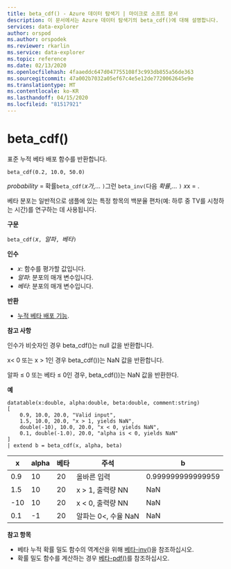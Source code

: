 ```yaml
---
title: beta_cdf() - Azure 데이터 탐색기 | 마이크로 소프트 문서
description: 이 문서에서는 Azure 데이터 탐색기의 beta_cdf()에 대해 설명합니다.
services: data-explorer
author: orspod
ms.author: orspodek
ms.reviewer: rkarlin
ms.service: data-explorer
ms.topic: reference
ms.date: 02/13/2020
ms.openlocfilehash: 4faaeddc647d047755108f3c993db855a56de363
ms.sourcegitcommit: 47a002b7032a05ef67c4e5e12de7720062645e9e
ms.translationtype: MT
ms.contentlocale: ko-KR
ms.lasthandoff: 04/15/2020
ms.locfileid: "81517921"
---
```

# <a name="beta_cdf"></a>beta_cdf()

표준 누적 베타 배포 함수를 반환합니다.

```kusto
beta_cdf(0.2, 10.0, 50.0)
```

*probability* = 확률`beta_cdf(`*x가*,... `)`그런 `beta_inv(`다음 *확률*,... `)` *x*x  = .

베타 분포는 일반적으로 샘플에 있는 특정 항목의 백분율 편차(예: 하루 중 TV를 시청하는 시간)를 연구하는 데 사용됩니다.

**구문**

`beta_cdf(`*x*`, `*알파*`, `*베타*`)`

**인수**

* *x*: 함수를 평가할 값입니다.
* *알파*: 분포의 매개 변수입니다.
* *베타*: 분포의 매개 변수입니다.

**반환**

* [누적 베타 배포 기능](https://en.wikipedia.org/wiki/Beta_distribution#Cumulative_distribution_function).

**참고 사항**

인수가 비숫자인 경우 beta_cdf()는 null 값을 반환합니다.

x< 0 또는 x > 1인 경우 beta_cdf())는 NaN 값을 반환합니다.

알파 ≤ 0 또는 베타 ≤ 0인 경우, beta_cdf())는 NaN 값을 반환한다.

**예**

```kusto
datatable(x:double, alpha:double, beta:double, comment:string)
[
    0.9, 10.0, 20.0, "Valid input",
    1.5, 10.0, 20.0, "x > 1, yields NaN",
    double(-10), 10.0, 20.0, "x < 0, yields NaN",
    0.1, double(-1.0), 20.0, "alpha is < 0, yields NaN"
]
| extend b = beta_cdf(x, alpha, beta)
```

|x|alpha|베타|주석|b|
|---|---|---|---|---|
|0.9|10|20|올바른 입력|0.999999999999959|
|1.5|10|20|x > 1, 출력량 NN|NaN|
|-10|10|20|x < 0, 출력량 NN|NaN|
|0.1|-1|20|알파는 0<, 수율 NaN|NaN|


**참고 항목**


* 베타 누적 확률 밀도 함수의 역계산을 위해 [베타-inv()](./beta-invfunction.md)을 참조하십시오.
* 확률 밀도 함수를 계산하는 경우 [베타-pdf()](./beta-pdffunction.md)를 참조하십시오.